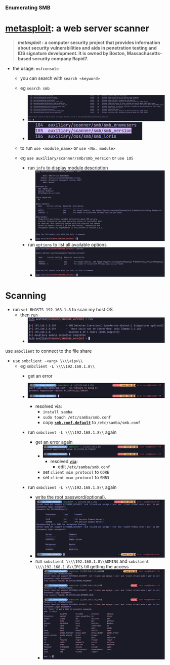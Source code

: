 ### Enumerating SMB

# [metasploit](https://www.metasploit.com/): a web server scanner
 >  **_metasploit :_**
 >  **a computer security project that provides information about security vulnerabilities and aids in penetration testing and IDS signature development. It is owned by Boston, Massachusetts-based security company Rapid7.**
 
- the usage: `msfconsole`
  - you can search with `search <keyword>`
  - eg `search smb`
    - ![](img/msf-search.png)
    - ![](img/auxiliary-scanner-smb.png)
	    
  - to run `use <module_name>` or `use <No. module>`
  - eg `use auxiliary/scanner/smb/smb_version` or `use 105`
    - run `info` to display module description
      - ![](img/msf-info.png)
    - run `options` to list all available options
      - ![](img/msf-options.png)

# Scanning

- run `set RHOSTS 192.168.1.8` to scan my host OS
  - then `run`
    - ![](img/RUN.png)

use `smbclient` to connect to the file share
- use `smbclient -<arg> \\\\<ip>\\`
  - eg `smbclient -L \\\\192.168.1.8\\`
     - get an error
	- ![](img/smb-error.png)
	   - resolved via:
	     - `install samba`
	     - `sudo touch /etc/samba/smb.conf`
	     - copy [**`smb.conf.default`**](https://git.samba.org/samba.git/?p=samba.git;a=blob_plain;f=examples/smb.conf.default;hb=HEAD) to `/etc/samba/smb.conf`
	- run `smbclient -L \\\\192.168.1.8\\`  again
	  - get an error again
	    - ![](img/smb-error-2.png)
	      - resolved [**`via`**](https://0xffsec.com/handbook/notes/smb-protocol-negotiation-failed/):
	        - edit `/etc/samba/smb.conf`
		- set `client min protocol` to `CORE`
		- set `client max protocol` to `SMB3`
	
	- run `smbclient -L \\\\192.168.1.8\\`  again
	  - write the root password(optional).
	  - ![](img/smb-output.png)
	  - run `smbclient \\\\192.168.1.8\\ADMIN$` and `smbclient \\\\192.168.1.8\\IPC$` till getting the access
	    - ![](img/smb-access.png)
